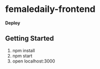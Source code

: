 # femaledaily-frontend

**Deploy**

## **Getting Started**

1. npm install
2. npm start
3. open localhost:3000

